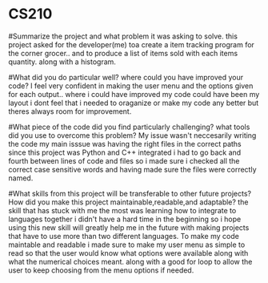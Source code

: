 # CS210

#Summarize the project and what problem it was asking to solve.
this project asked for the developer(me) toa create a item tracking program for the corner grocer..
and to produce a list of items sold with each items quantity. along with a histogram.


#What did you do particular well? where could you have improved your code?
I feel very confident in making the user menu and the options given for each output.. 
where i could have improved my code could have been my layout i dont feel that i needed to oraganize or make my code 
any better but theres always room for improvement.


#What piece of the code did you find particularly challenging? what tools did you use to overcome this problem?
My issue wasn't neccesarily writing the code my main isssue was having the right files in the correct paths 
since this project was Python and C++ integrated i had to go back and fourth between lines of code and files so i 
made sure i checked all the correct case sensitive words and having made sure the files were correctly named.


#What skills from this project will be transferable to other future projects? How did you make this project maintainable,readable,and adaptable?
the skill that has stuck with me the most was learning how to integrate to languages together i didn't have a hard time in the beginning so i hope using this
new skill will greatly help me in the future with making projects that have to use more than two different languages.
To make my code maintable and readable i made sure to make my user menu as simple to read so that the user would know what  options were available
along with what the numerical choices meant. along with a good for loop to allow the user to keep choosing from the menu options if needed.
